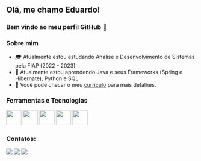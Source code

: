 ## Olá, me chamo Eduardo! 
### Bem vindo ao meu perfil GitHub 👋

### Sobre mim

- :mortar_board: Atualmente estou estudando Análise e Desenvolvimento de Sistemas pela FIAP (2022 - 2023)
- 🌱 Atualmente estou aprendendo Java e seus Frameworks (Spring e Hibernate), Python e SQL
- :page_facing_up: Você pode checar o meu [currículo](https://drive.google.com/file/d/1sj6iY-ngLy6HxKnkaILIZui6h92OHXUl/view?usp=sharing) para mais detalhes.

### Ferramentas e Tecnologias

<img src="https://cdn.jsdelivr.net/gh/devicons/devicon/icons/java/java-original.svg" width="40" height="40" /> <img src="https://cdn.jsdelivr.net/gh/devicons/devicon/icons/spring/spring-original.svg" width="40" height="40" /> <img src="https://cdn.jsdelivr.net/gh/devicons/devicon/icons/mysql/mysql-original.svg" width="40" height="40" /> <img src="https://cdn.jsdelivr.net/gh/devicons/devicon/icons/git/git-original.svg" width="40" height="40" /> <img src="https://cdn.jsdelivr.net/gh/devicons/devicon/icons/github/github-original.svg" width="40" height="40" />

### Contatos:

<div>
<a href="https://instagram.com/eakirahm" target="_blank"><img src="https://img.shields.io/badge/-Instagram-%23E4405F?style=for-the-badge&logo=instagram&logoColor=white" target="_blank"></a>
<a href = "mailto:contato@eakirahm"><img src="https://img.shields.io/badge/Gmail-D14836?style=for-the-badge&logo=gmail&logoColor=white" target="_blank"></a>
<a href="https://www.linkedin.com/in/eduardo-akira-hissayasu-menezes-17087118b/" target="_blank"><img src="https://img.shields.io/badge/-LinkedIn-%230077B5?style=for-the-badge&logo=linkedin&logoColor=white" target="_blank"></a>   
</div>

<!--
**eakirahm/eakirahm** is a ✨ _special_ ✨ repository because its `README.md` (this file) appears on your GitHub profile.

Here are some ideas to get you started:

- 🔭 I’m currently working on ...
- 🌱 I’m currently learning ...
- 👯 I’m looking to collaborate on ...
- 🤔 I’m looking for help with ...
- 💬 Ask me about ...
- 📫 How to reach me: ...
- 😄 Pronouns: ...
- ⚡ Fun fact: ...
-->
